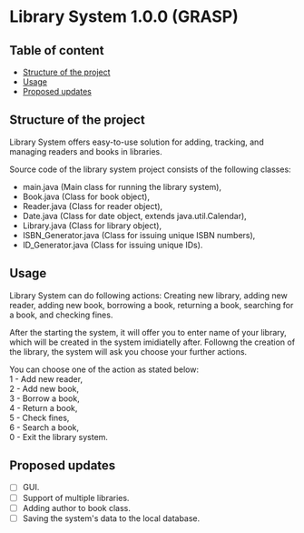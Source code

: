# Library System 1.0.0 (GRASP)
  
## Table of content  
* [Structure of the project](#Structure-of-the-project)
* [Usage](#Usage)
* [Proposed updates](#Proposed-updates)
  
## Structure of the project
Library System offers easy-to-use solution for adding, tracking, and managing readers and books in libraries.   
  
Source code of the library system project consists of the following classes:   
- main.java (Main class for running the library system),  
- Book.java (Class for book object),  
- Reader.java (Class for reader object),  
- Date.java (Class for date object, extends java.util.Calendar),  
- Library.java (Class for library object),  
- ISBN_Generator.java (Class for issuing unique ISBN numbers),  
- ID_Generator.java (Class for issuing unique IDs).  
  
## Usage  
Library System can do following actions: Creating new library, adding new reader, adding new book, borrowing a book, returning a book, searching for a book, and checking fines.  
  
After the starting the system, it will offer you to enter name of your library, which will be created in the system imidiatelly after. Followng the creation of the library, the system will ask you choose your further actions.  
  
You can choose one of the action as stated below:  
1 - Add new reader,  
2 - Add new book,  
3 - Borrow a book,  
4 - Return a book,  
5 - Check fines,  
6 - Search a book,  
0 - Exit the library system.  
  
## Proposed updates  
- [ ] GUI.
- [ ] Support of multiple libraries.
- [ ] Adding author to book class.
- [ ] Saving the system's data to the local database.
